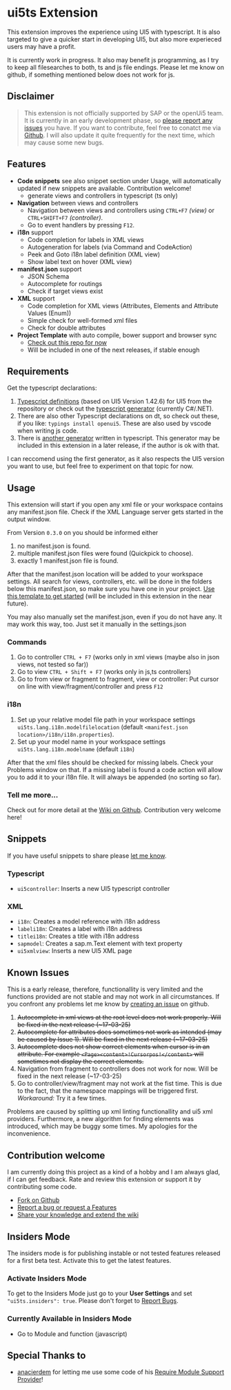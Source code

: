 # ui5ts Extension

This extension improves the experience using UI5 with typescript. It is also targeted to give a quicker start in developing UI5, but also more experieced users may have a profit.

It is currently work in progress. It also may benefit js programming, as I try to keep all filesearches to both, ts and js file endings. Please let me know on github, if something mentioned below does not work for js.

## Disclaimer

> This extension is not officially supported by SAP or the openUi5 team. It is currently in an early development phase, so [please report any issues](https://github.com/apazureck/openui5vscodeTypescriptTools/issues) you have. If you want to contribute, feel free to conatct me via [Github](https://github.com/apazureck/openui5vscodeTypescriptTools/issues). I will also update it quite frequently for the next time, which may cause some new bugs.

## Features

* **Code snippets** see also snippet section under Usage, will automatically updated if new snippets are available. Contribution welcome!
  * generate views and controllers in typescript (ts only)
* **Navigation** between views and controllers
  * Navigation between views and controllers using `CTRL+F7` _(view)_ or `CTRL+SHIFT+F7` _(controller)_.
  * Go to event handlers by pressing `F12`.
* **i18n** support
  * Code completion for labels in XML views
  * Autogeneration for labels (via Command and CodeAction)
  * Peek and Goto i18n label definition (XML view)
  * Show label text on hover (XML view)
* **manifest.json** support
  * JSON Schema
  * Autocomplete for routings
  * Check if target views exist
* **XML** support
  * Code completion for XML views (Attributes, Elements and Attribute Values (Enum))
  * Simple check for well-formed xml files
  * Check for double attributes
* **Project Template** with auto compile, bower support and browser sync
  * [Check out this repo for now](https://github.com/apazureck/UI5TypescriptDeclarations/tree/master/generator)
  * Will be included in one of the next releases, if stable enough

## Requirements

Get the typescript declarations:

1. [Typescript definitions](https://github.com/apazureck/UI5TypescriptDeclarations) (based on UI5 Version 1.42.6) for UI5 from the repository or check out the [typescript generator](https://github.com/apazureck/openui5TypescriptGenerator) (currently C#/.NET).
1. There are also other Typescript declarations on dt, so check out these, if you like: `typings install openui5`. These are also used by vscode when writing js code.
1. There is [another generator](https://github.com/maylukas/openui5-typescript-definition-parser) written in typescript. This generator may be included in this extension in a later release, if the author is ok with that.

I can reccomend using the first generator, as it also respects the UI5 version you want to use, but feel free to experiment on that topic for now.

## Usage

This extension will start if you open any xml file or your workspace contains any manifest.json file. Check if the XML Language server gets started in the output window.

From Version `0.3.0` on you should be informed either

1. no manifest.json is found.
1. multiple manifest.json files were found (Quickpick to choose).
1. exactly 1 manifest.json file is found.

After that the manifest.json location will be added to your workspace settings. All search for views, controllers, etc. will be done in the folders below this manifest.json, so make sure you have one in your project. [Use this template to get started](https://github.com/apazureck/UI5TypescriptDeclarations/tree/master/generator) (will be included in this extension in the near future).

You may also manually set the manifest.json, even if you do not have any. It may work this way, too. Just set it manually in the settings.json

### Commands

1. Go to controller `CTRL + F7` (works only in xml views (maybe also in json views, not tested so far))
1. Go to view `CTRL + Shift + F7` (works only in js,ts controllers)
1. Go to from view or fragment to fragment, view or controller: Put cursor on line with view/fragment/controller and press `F12`

### i18n

1. Set up your relative model file path in your workspace settings `ui5ts.lang.i18n.modelfilelocation` (default `<manifest.json location>/i18n/i18n.properties`).
1. Set up your model name in your workspace settings `ui5ts.lang.i18n.modelname` (default `i18n`)

After that the xml files should be checked for missing labels. Check your Problems window on that. If a missing label is found a code action will allow you to add it to your i18n file. It will always be appended (no sorting so far).

### Tell me more...

Check out for more detail at the [Wiki on Github](https://github.com/apazureck/openui5vscodeTypescriptTools/wiki). Contribution very welcome here!

## Snippets

If you have useful snippets to share please [let me know](https://github.com/apazureck/openui5vscodeTypescriptTools/issues).

### Typescript

<!--TYPESCRIPTSNIPPETS-->

* `ui5controller`: Inserts a new UI5 typescript controller

<!--TYPESCRIPTSNIPPETS-->

### XML

<!--XMLSNIPPETS-->

* `i18n`: Creates a model reference with i18n address
* `labeli18n`: Creates a label with i18n address
* `titlei18n`: Creates a title with i18n address
* `sapmodel`: Creates a sap.m.Text element with text property
* `ui5xmlview`: Inserts a new UI5 XML page

<!--XMLSNIPPETS-->

## Known Issues

This is a early release, therefore, functionallity is very limited and the functions provided are not stable and may not work in all circumstances. If you confront any problems let me know by [creating an issue](https://github.com/apazureck/openui5vscodeTypescriptTools/issues) on github.

1. ~~Autocomplete in xml views at the root level does not work properly. Will be fixed in the next release (~17-03-25)~~
1. ~~Autocomplete for attributes does sometimes not work as intended (may be caused by Issue 1). Will be fixed in the next release (~17-03-25)~~
1. ~~Autocomplete does not show correct elements when cursor is in an attribute. For example `<Page><content>!Cursorpos!</content>` will sometimes not display the correct elements.~~
1. Navigation from fragment to controllers does not work for now. Will be fixed in the next release (~17-03-25)
1. Go to controller/view/fragment may not work at the fist time. This is due to the fact, that the namespace mappings will be triggered first. *Workaround:* Try it a few times.

Problems are caused by splitting up xml linting functionallity and ui5 xml providers. Furthermore, a new algorithm for finding elements was introduced, which may be buggy some times. My apologies for the inconvenience.

## Contribution welcome

I am currently doing this project as a kind of a hobby and I am always glad, if I can get feedback. Rate and review this extension or support it by contributing some code.

* [Fork on Github](https://github.com/apazureck/openui5vscodeTypescriptTools)
* [Report a bug or request a Features](https://github.com/apazureck/openui5vscodeTypescriptTools/issues)
* [Share your knowledge and extend the wiki](https://github.com/apazureck/openui5vscodeTypescriptTools/wiki)

## Insiders Mode

The insiders mode is for publishing instable or not tested features released for a first beta test. Activate this to get the latest features.

### Activate Insiders Mode

To get to the Insiders Mode just go to your **User Settings** and set `"ui5ts.insiders": true`. Please don't forget to [Report Bugs](https://github.com/apazureck/openui5vscodeTypescriptTools/issues).

### Currently Available in Insiders Mode

* Go to Module and function (javascript)

## Special Thanks to

* [anacierdem](https://github.com/anacierdem) for letting me use some code of his [Require Module Support Provider](https://marketplace.visualstudio.com/items?itemName=lici.require-js)!